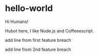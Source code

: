 hello-world
===========

Hi Humans!

Hubot here, I like Node.js and Coffeeescript.

add line from first feature breach

add line from 2nd feature breach
